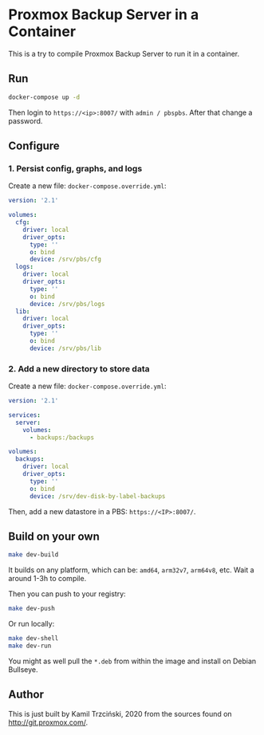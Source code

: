 # Proxmox Backup Server in a Container

This is a try to compile Proxmox Backup Server
to run it in a container.

## Run

```bash
docker-compose up -d
```

Then login to `https://<ip>:8007/` with `admin / pbspbs`.
After that change a password.

## Configure

### 1. Persist config, graphs, and logs

Create a new file: `docker-compose.override.yml`:

```yaml
version: '2.1'

volumes:
  cfg:
    driver: local
    driver_opts:
      type: ''
      o: bind
      device: /srv/pbs/cfg
  logs:
    driver: local
    driver_opts:
      type: ''
      o: bind
      device: /srv/pbs/logs
  lib:
    driver: local
    driver_opts:
      type: ''
      o: bind
      device: /srv/pbs/lib
```

### 2. Add a new directory to store data

Create a new file: `docker-compose.override.yml`:

```yaml
version: '2.1'

services:
  server:
    volumes:
      - backups:/backups

volumes:
  backups:
    driver: local
    driver_opts:
      type: ''
      o: bind
      device: /srv/dev-disk-by-label-backups
```

Then, add a new datastore in a PBS: `https://<IP>:8007/`.

## Build on your own

```bash
make dev-build
```

It builds on any platform, which can be: `amd64`, `arm32v7`, `arm64v8`,
etc. Wait a around 1-3h to compile.

Then you can push to your registry:

```bash
make dev-push
```

Or run locally:

```bash
make dev-shell
make dev-run
```

You might as well pull the `*.deb` from within the image
and install on Debian Bullseye.

## Author

This is just built by Kamil Trzciński, 2020
from the sources found on http://git.proxmox.com/.

